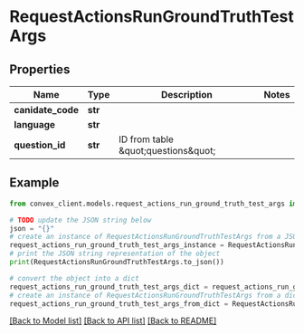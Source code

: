# RequestActionsRunGroundTruthTestArgs


## Properties

Name | Type | Description | Notes
------------ | ------------- | ------------- | -------------
**canidate_code** | **str** |  | 
**language** | **str** |  | 
**question_id** | **str** | ID from table \&quot;questions\&quot; | 

## Example

```python
from convex_client.models.request_actions_run_ground_truth_test_args import RequestActionsRunGroundTruthTestArgs

# TODO update the JSON string below
json = "{}"
# create an instance of RequestActionsRunGroundTruthTestArgs from a JSON string
request_actions_run_ground_truth_test_args_instance = RequestActionsRunGroundTruthTestArgs.from_json(json)
# print the JSON string representation of the object
print(RequestActionsRunGroundTruthTestArgs.to_json())

# convert the object into a dict
request_actions_run_ground_truth_test_args_dict = request_actions_run_ground_truth_test_args_instance.to_dict()
# create an instance of RequestActionsRunGroundTruthTestArgs from a dict
request_actions_run_ground_truth_test_args_from_dict = RequestActionsRunGroundTruthTestArgs.from_dict(request_actions_run_ground_truth_test_args_dict)
```
[[Back to Model list]](../README.md#documentation-for-models) [[Back to API list]](../README.md#documentation-for-api-endpoints) [[Back to README]](../README.md)


